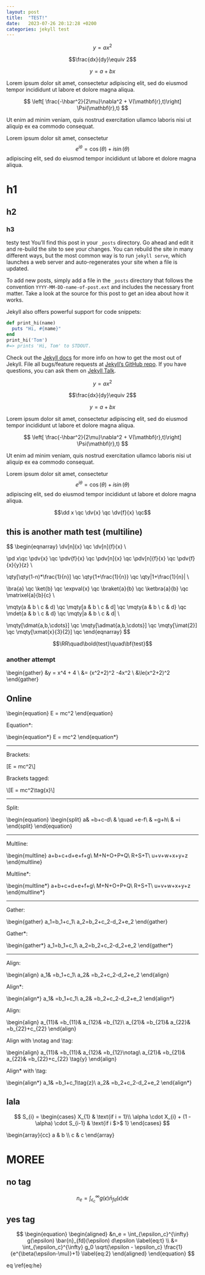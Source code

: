 ```yaml
---
layout: post
title:  "TEST!"
date:   2023-07-26 20:12:28 +0200
categories: jekyll test
---
```


$$y=ax^2$$

$$\frac{dx}{dy}\equiv 2$$

$$y=a+bx$$

Lorem ipsum dolor sit amet, consectetur adipiscing elit, sed do eiusmod tempor
incididunt ut labore et dolore magna aliqua.

$$ \left[ \frac{-\hbar^2}{2\mu}\nabla^2 + V(\mathbf{r},t)\right] \Psi(\mathbf{r},t) $$

Ut enim ad minim veniam, quis nostrud exercitation ullamco laboris nisi ut aliquip ex
ea commodo consequat.

Lorem ipsum dolor sit amet, consectetur $$e^{i\theta}=\cos(\theta)+i\sin(\theta)$$
adipiscing elit, sed do eiusmod tempor incididunt ut labore et dolore magna aliqua.

# h1
## h2
### h3
testy test
You’ll find this post in your `_posts` directory. Go ahead and edit it and re-build the site to see your changes. You can rebuild the site in many different ways, but the most common way is to run `jekyll serve`, which launches a web server and auto-regenerates your site when a file is updated.

To add new posts, simply add a file in the `_posts` directory that follows the convention `YYYY-MM-DD-name-of-post.ext` and includes the necessary front matter. Take a look at the source for this post to get an idea about how it works.

Jekyll also offers powerful support for code snippets:

```ruby
def print_hi(name)
  puts "Hi, #{name}"
end
print_hi('Tom')
#=> prints 'Hi, Tom' to STDOUT.
```

Check out the [Jekyll docs][jekyll-docs] for more info on how to get the most out of Jekyll. File all bugs/feature requests at [Jekyll’s GitHub repo][jekyll-gh]. If you have questions, you can ask them on [Jekyll Talk][jekyll-talk].

[jekyll-docs]: https://jekyllrb.com/docs/home
[jekyll-gh]:   https://github.com/jekyll/jekyll
[jekyll-talk]: https://talk.jekyllrb.com/

$$y=ax^2$$

$$\frac{dx}{dy}\equiv 2$$

$$y=a+bx$$

Lorem ipsum dolor sit amet, consectetur adipiscing elit, sed do eiusmod tempor
incididunt ut labore et dolore magna aliqua.

$$ \left[ \frac{-\hbar^2}{2\mu}\nabla^2 + V(\mathbf{r},t)\right] \Psi(\mathbf{r},t) $$

Ut enim ad minim veniam, quis nostrud exercitation ullamco laboris nisi ut aliquip ex
ea commodo consequat.

Lorem ipsum dolor sit amet, consectetur $$e^{i\theta}=\cos(\theta)+i\sin(\theta)$$
adipiscing elit, sed do eiusmod tempor incididunt ut labore et dolore magna aliqua.

$$\dd x \qc \dv{x} \qc \dv{f}{x} \qc$$

## this is another math test (multiline)
$$
\begin{eqnarray} 
\dv[n]{x} \qc \dv[n]{f}{x} \\

\pd x\qc \pdv{x} \qc \pdv{f}{x} \qc
\pdv[n]{x} \qc \pdv[n]{f}{x} \qc \pdv{f}{x}{y}{z} \\

\qty[\qty(1-n)*\frac{1}{n}] \qc \qty{1+\frac{1}{n}} \qc \qty|1+\frac{1}{n}| \\

\bra{a} \qc \ket{b} \qc \expval{x} \qc
\braket{a}{b} \qc \ketbra{a}{b} \qc \matrixel{a}{b}{c} \\

\mqty(a & b \\ c & d) \qc \mqty[a & b \\ c & d] \qc \mqty{a & b \\ c & d} \qc
\mdet{a & b \\ c & d} \qc \mqty|a & b \\ c & d| \\

\mqty[\dmat{a,b,\cdots}] \qc \mqty[\admat{a,b,\cdots}] \qc
\mqty[\imat{2}] \qc \mqty[\xmat{x}{3}{2}] \qc
\end{eqnarray} 
$$

$$\RR\quad\bold{test}\quad\bf{test}$$

### another attempt
\\begin{gather} 
&y = x^4 + 4       \\
&= (x^2+2)^2 -4x^2  \\
&\le(x^2+2)^2   
\\end{gather}

## Online
\\begin{equation}
E = mc^2
\\end{equation}

Equation*:

\\begin{equation*}
E = mc^2
\\end{equation*}

<hr>
Brackets:

\[E = mc^2\\]

Brackets tagged:

\\[E = mc^2\tag{x}\\]

<hr>
Split:

\\begin{equation}
\\begin{split} 
a& =b+c-d\\ 
& \quad +e-f\\ 
& =g+h\\ 
& =i 
\\end{split} 
\\end{equation} 

<hr>
Multline:

\\begin{multline}
  a+b+c+d+e+f+g\\
  M+N+O+P+Q\\
  R+S+T\\
  u+v+w+x+y+z
\\end{multline}

Multline*:

\begin{multline*}
  a+b+c+d+e+f+g\\
  M+N+O+P+Q\\
  R+S+T\\
  u+v+w+x+y+z
\end{multline*}

<hr>
Gather:

\begin{gather} 
a_1=b_1+c_1\\ 
a_2=b_2+c_2-d_2+e_2 
\end{gather} 

Gather*:

\begin{gather*} 
a_1=b_1+c_1\\ 
a_2=b_2+c_2-d_2+e_2 
\end{gather*} 

<hr>
Align:

\begin{align} 
a_1& =b_1+c_1\\ 
a_2& =b_2+c_2-d_2+e_2 
\end{align}

Align*:

\begin{align*} 
a_1& =b_1+c_1\\ 
a_2& =b_2+c_2-d_2+e_2 
\end{align*}

Align:

\begin{align} 
a_{11}& =b_{11}& a_{12}& =b_{12}\\ 
a_{21}& =b_{21}& a_{22}& =b_{22}+c_{22} 
\end{align}

Align with \notag and \tag:

\begin{align} 
a_{11}& =b_{11}& a_{12}& =b_{12}\notag\\ 
a_{21}& =b_{21}& a_{22}& =b_{22}+c_{22} \tag{y}
\end{align}

Align* with \tag:

\begin{align*} 
a_1& =b_1+c_1\tag{z}\\ 
a_2& =b_2+c_2-d_2+e_2 
\end{align*}
## lala 
$$
S_{i} =
\begin{cases}
    X_{1} & \text{if i = 1}\\
    \alpha \cdot X_{i} + (1 - \alpha) \cdot S_{i-1} & \text{if i $>$ 1}
\end{cases}
$$ 

\\begin{array}{cc}
  a & b \\\\
  c & c
\\end{array}

# MOREE
## no tag
$$
\begin{equation}
n_e = \int_{\epsilon_c}^{\infty} g(\epsilon) \bar{n}_{fd}(\epsilon) d\epsilon \label{eq:he}
\end{equation}
$$
## yes tag
$$
\begin{equation}
\begin{aligned}
    &n_e = \int_{\epsilon_c}^{\infty} g(\epsilon) \bar{n}_{fd}(\epsilon) d\epsilon \label{eq:t}
    \\
    &= \int_{\epsilon_c}^{\infty}  g_0 \sqrt{\epsilon - \epsilon_c} \frac{1}{e^{\beta(\epsilon-\mu)}+1} \label{eq:2}
\end{aligned}
\end{equation}
$$

eq \ref{eq:he}